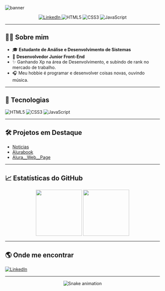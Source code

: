 <img src="https://capsule-render.vercel.app/api?type=wave&color=gradient&height=180&section=header&text=Olá,%20eu%20sou%20C-amorim!&fontSize=35&fontAlignY=35&desc=Front-End%20Jr%20%7C%20Estudante%20de%20ADS&descAlign=70" alt="banner"/>

<p align="center">
  <a href="https://www.linkedin.com/in/camorimm">
    <img src="https://img.shields.io/badge/-LinkedIn-blue?style=flat-square&logo=linkedin&logoColor=white" alt="LinkedIn">
  </a>
  <img src="https://img.shields.io/badge/HTML5-E34F26?style=flat-square&logo=html5&logoColor=fff" alt="HTML5">
  <img src="https://img.shields.io/badge/CSS3-1572B6?style=flat-square&logo=css3&logoColor=fff" alt="CSS3">
  <img src="https://img.shields.io/badge/JavaScript-F7DF1E?style=flat-square&logo=javascript&logoColor=000" alt="JavaScript">
</p>

---

## 👨‍💻 Sobre mim

- 🎓 **Estudante de Análise e Desenvolvimento de Sistemas**
- 🚀 **Desenvolvedor Junior Front-End**
- ✨ Ganhando Xp na área de Desenvolvimento, e subindo de rank no mercado de trabalho.
- 🎧 Meu hobbie é programar e desenvolver coisas novas, ouvindo música.

---

## 🚀 Tecnologias

![HTML5](https://img.shields.io/badge/-HTML5-05122A?style=for-the-badge&logo=html5)
![CSS3](https://img.shields.io/badge/-CSS3-05122A?style=for-the-badge&logo=css3)
![JavaScript](https://img.shields.io/badge/-JavaScript-05122A?style=for-the-badge&logo=javascript)

---

## 🛠️ Projetos em Destaque

- [Noticias](https://github.com/C-amorim/Noticias)
- [Alurabook](https://github.com/C-amorim/Alurabook)
- [Alura__Web__Page](https://github.com/C-amorim/Alura__Web__Page)

---

## 📈 Estatísticas do GitHub

<div align="center">
  <img height="150em" src="https://github-readme-stats.vercel.app/api?username=C-amorim&show_icons=true&theme=radical"/>
  <img height="150em" src="https://github-readme-stats.vercel.app/api/top-langs/?username=C-amorim&layout=compact&theme=radical"/>
</div>

---

## 🌎 Onde me encontrar

[![LinkedIn](https://img.shields.io/badge/-LinkedIn-blue?style=flat-square&logo=linkedin&logoColor=white)](https://www.linkedin.com/in/camorimm)

---

<div align="center">

![Snake animation](https://github.com/C-amorim/C-amorim/blob/output/github-contribution-grid-snake.svg)

</div>
